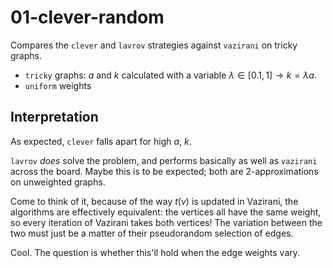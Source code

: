 # 01-clever-random

Compares the `clever` and `lavrov` strategies against `vazirani` on tricky graphs.

+ `tricky` graphs: $a$ and $k$ calculated with a variable $\lambda \in [0.1, 1] \rightarrow k = \lambda a$.
+ `uniform` weights

## Interpretation

As expected, `clever` falls apart for high $a$, $k$.

`lavrov` *does* solve the problem, and performs basically as well as `vazirani` across the board. Maybe this is to be expected; both are 2-approximations on unweighted graphs.

Come to think of it, because of the way $t(v)$ is updated in Vazirani, the algorithms are effectively equivalent: the vertices all have the same weight, so every iteration of Vazirani takes both vertices! The variation between the two must just be a matter of their pseudorandom selection of edges.

Cool. The question is whether this'll hold when the edge weights vary.